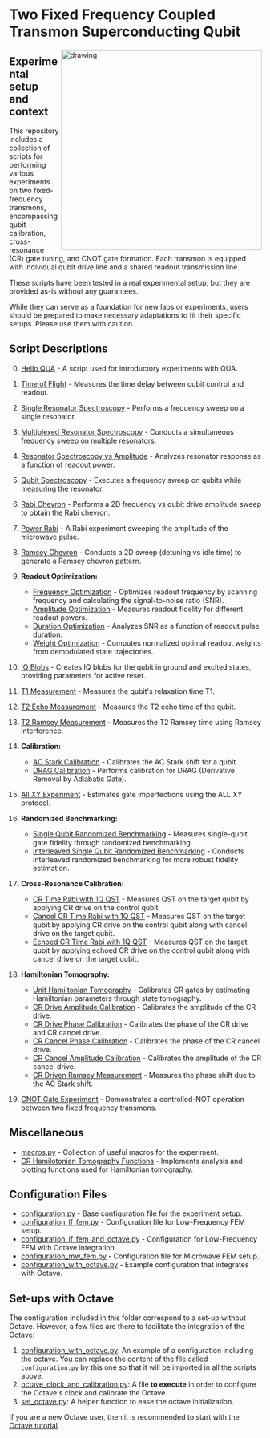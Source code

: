 # Two Fixed Frequency Coupled Transmon Superconducting Qubit

<img align="right" src="Two Flux Tunable Transmon Setup.PNG" alt="drawing" width="400"/>

## Experimental setup and context

This repository includes a collection of scripts for performing various experiments on two fixed-frequency transmons,
encompassing qubit calibration, cross-resonance (CR) gate tuning, and CNOT gate formation.
Each transmon is equipped with individual qubit drive line and a shared readout transmission line.

These scripts have been tested in a real experimental setup, but they are provided as-is without any guarantees.

While they can serve as a foundation for new labs or experiments, users should be prepared to make necessary adaptations to fit their specific setups. Please use them with caution.


## Script Descriptions

0. [Hello QUA](00_hello_qua.py) - A script used for introductory experiments with QUA.

1. [Time of Flight](01_time_of_flight.py) - Measures the time delay between qubit control and readout.

2. [Single Resonator Spectroscopy](02_resonator_spectroscopy_single.py) - Performs a frequency sweep on a single resonator.

3. [Multiplexed Resonator Spectroscopy](03_resonator_spectroscopy_multiplexed.py) - Conducts a simultaneous frequency sweep on multiple resonators.

4. [Resonator Spectroscopy vs Amplitude](04_resonator_spectroscopy_vs_amplitude.py) - Analyzes resonator response as a function of readout power.

5. [Qubit Spectroscopy](05_qubit_spectroscopy.py) - Executes a frequency sweep on qubits while measuring the resonator.

6. [Rabi Chevron](06_rabi_chevron.py) - Performs a 2D frequency vs qubit drive amplitude sweep to obtain the Rabi chevron.

7. [Power Rabi](07_power_rabi.py) - A Rabi experiment sweeping the amplitude of the microwave pulse.

8. [Ramsey Chevron](08_ramsey_chevron.py) - Conducts a 2D sweep (detuning vs idle time) to generate a Ramsey chevron pattern.

9. **Readout Optimization:**
    - [Frequency Optimization](09a_readout_optimization_freq.py) - Optimizes readout frequency by scanning frequency and calculating the signal-to-noise ratio (SNR).
    - [Amplitude Optimization](09b_readout_optimization_amp.py) - Measures readout fidelity for different readout powers.
    - [Duration Optimization](09c_readout_optimization_duration.py) - Analyzes SNR as a function of readout pulse duration.
    - [Weight Optimization](09d_readout_weight_optimization.py) - Computes normalized optimal readout weights from demodulated state trajectories.

10. [IQ Blobs](10_IQ_blobs.py) - Creates IQ blobs for the qubit in ground and excited states, providing parameters for active reset.

11. [T1 Measurement](11_T1.py) - Measures the qubit's relaxation time T1.

12. [T2 Echo Measurement](12_T2echo.py) - Measures the T2 echo time of the qubit.

13. [T2 Ramsey Measurement](13_T2ramsey.py) - Measures the T2 Ramsey time using Ramsey interference.

14. **Calibration:**
    - [AC Stark Calibration](14a_ac_stark_calibration.py) - Calibrates the AC Stark shift for a qubit.
    - [DRAG Calibration](14b_drag_calibration.py) - Performs calibration for DRAG (Derivative Removal by Adiabatic Gate).

15. [All XY Experiment](15_allxy.py) - Estimates gate imperfections using the ALL XY protocol.

16. **Randomized Benchmarking:**
    - [Single Qubit Randomized Benchmarking](16a_single_qubit_RB.py) - Measures single-qubit gate fidelity through randomized benchmarking.
    - [Interleaved Single Qubit Randomized Benchmarking](16b_single_qubit_RB_interleaved.py) - Conducts interleaved randomized benchmarking for more robust fidelity estimation.

17. **Cross-Resonance Calibration:**
    - [CR Time Rabi with 1Q QST](17a_CR_time_rabi_1q_QST.py) - Measures QST on the target qubit by applying CR drive on the control qubit.
    - [Cancel CR Time Rabi with 1Q QST](17b_cancelCR_time_rabi_1q_QST.py) - Measures QST on the target qubit by applying CR drive on the control qubit along with cancel drive on the target qubit.
    - [Echoed CR Time Rabi with 1Q QST](17c_echoCR_time_rabi_1q_QST.py) - Measures QST on the target qubit by applying echoed CR drive on the control qubit along with cancel drive on the target qubit.

18. **Hamiltonian Tomography:**
    - [Unit Hamiltonian Tomography](18a_CR_calib_unit_hamiltonian_tomography.py) - Calibrates CR gates by estimating Hamiltonian parameters through state tomography.
    - [CR Drive Amplitude Calibration](18b_CR_calib_cr_drive_amplitude.py) - Calibrates the amplitude of the CR drive.
    - [CR Drive Phase Calibration](18c_CR_calib_cr_drive_phase.py) - Calibrates the phase of the CR drive and CR cancel drive.
    - [CR Cancel Phase Calibration](18d_CR_calib_cr_cancel_phase.py) - Calibrates the phase of the CR cancel drive.
    - [CR Cancel Amplitude Calibration](18e_CR_calib_cr_cancel_amplitude.py) - Calibrates the amplitude of the CR cancel drive.
    - [CR Driven Ramsey Measurement](18f_CR_calib_cr_driven_ramsey_RCVersion.py) - Measures the phase shift due to the AC Stark shift.

19. [CNOT Gate Experiment](19_CNOT.py) - Demonstrates a controlled-NOT operation between two fixed frequency transmons.

## Miscellaneous

- [macros.py](macros.py) - Collection of useful macros for the experiment.
- [CR Hamilotonian Tomography Functions](cr_hamiltonian_tomography.py) - Implements analysis and plotting functions used for Hamiltonian tomography.

## Configuration Files

- [configuration.py](configuration.py) - Base configuration file for the experiment setup.
- [configuration_lf_fem.py](configuration_lf_fem.py) - Configuration file for Low-Frequency FEM setup.
- [configuration_lf_fem_and_octave.py](configuration_lf_fem_and_octave.py) - Configuration for Low-Frequency FEM with Octave integration.
- [configuration_mw_fem.py](configuration_mw_fem.py) - Configuration file for Microwave FEM setup.
- [configuration_with_octave.py](configuration_with_octave.py) - Example configuration that integrates with Octave.

## Set-ups with Octave

The configuration included in this folder correspond to a set-up without Octave. 
However, a few files are there to facilitate the integration of the Octave:
1. [configuration_with_octave.py](configuration_with_octave.py): An example of a configuration including the octave. You can replace the content of the file called `configuration.py` by this one so that it will be imported in all the scripts above.
2. [octave_clock_and_calibration.py](octave_clock_and_calibration.py): A file __to execute__ in order to configure the Octave's clock and calibrate the Octave.
3. [set_octave.py](set_octave.py): A helper function to ease the octave initialization.

If you are a new Octave user, then it is recommended to start with the [Octave tutorial](https://github.com/qua-platform/qua-libs/blob/main/Tutorials/intro-to-octave/README.md).

